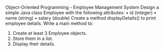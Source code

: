 Object-Oriented Programming - Employee Management System
Design a simple Java class Employee with the following attributes:
• id (integer)
• name (string)
• salary (double)
Create a method displayDetails() to print employee details. Write a main method to:
1. Create at least 3 Employee objects.
2. Store them in a list.
3. Display their details.
